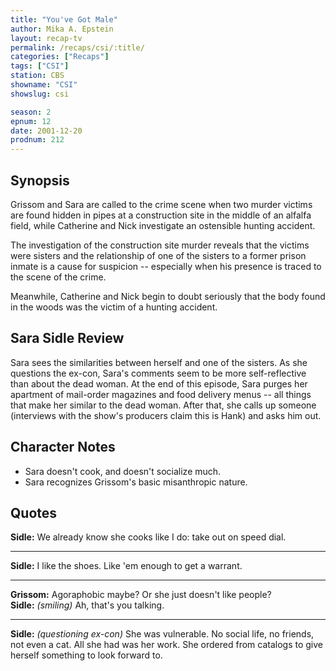 ```yaml
---
title: "You've Got Male"
author: Mika A. Epstein
layout: recap-tv
permalink: /recaps/csi/:title/
categories: ["Recaps"]
tags: ["CSI"]
station: CBS
showname: "CSI"
showslug: csi

season: 2
epnum: 12
date: 2001-12-20
prodnum: 212  
---
```


## Synopsis

Grissom and Sara are called to the crime scene when two murder victims are found hidden in pipes at a construction site in the middle of an alfalfa field, while Catherine and Nick investigate an ostensible hunting accident.

The investigation of the construction site murder reveals that the victims were sisters and the relationship of one of the sisters to a former prison inmate is a cause for suspicion -- especially when his presence is traced to the scene of the crime.

Meanwhile, Catherine and Nick begin to doubt seriously that the body found in the woods was the victim of a hunting accident.

## Sara Sidle Review

Sara sees the similarities between herself and one of the sisters. As she questions the ex-con, Sara's comments seem to be more self-reflective than about the dead woman. At the end of this episode, Sara purges her apartment of mail-order magazines and food delivery menus -- all things that make her similar to the dead woman. After that, she calls up someone (interviews with the show's producers claim this is Hank) and asks him out.

## Character Notes

* Sara doesn't cook, and doesn't socialize much.  
* Sara recognizes Grissom's basic misanthropic nature.

## Quotes

**Sidle:** We already know she cooks like I do: take out on speed dial.  

- - -

**Sidle:** I like the shoes. Like 'em enough to get a warrant.
  

- - -

**Grissom:** Agoraphobic maybe? Or she just doesn't like people?  
**Sidle:** _(smiling)_ Ah, that's you talking.  

- - -

**Sidle:** _(questioning ex-con)_ She was vulnerable. No social life, no friends, not even a cat. All she had was her work. She ordered from catalogs to give herself something to look forward to.

